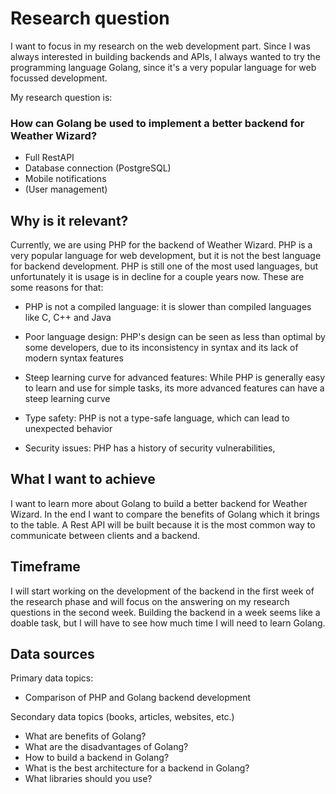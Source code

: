 # Research question

I want to focus in my research on the web development part. Since I was always interested in building backends and APIs, I always wanted to try the programming language Golang, 
since it's a very popular language for web focussed development. 

My research question is:

### How can Golang be used to implement a better backend for Weather Wizard?

- Full RestAPI
- Database connection (PostgreSQL)
- Mobile notifications
- (User management)

## Why is it relevant?

Currently, we are using PHP for the backend of Weather Wizard. PHP is a very popular language for web development, but it is not the best language for backend development.
PHP is still one of the most used languages, but unfortunately it is usage is in decline for a couple years now. These are some reasons for that:

- PHP is not a compiled language: it is slower than compiled languages like C, C++ and Java

- Poor language design: PHP's design can be seen as less than optimal by some developers, due to its inconsistency in syntax and its lack of modern syntax features

- Steep learning curve for advanced features: While PHP is generally easy to learn and use for simple tasks, its more advanced features can have a steep learning curve

- Type safety: PHP is not a type-safe language, which can lead to unexpected behavior

- Security issues: PHP has a history of security vulnerabilities,


## What I want to achieve

I want to learn more about Golang to build a better backend for Weather Wizard. In the end I want to compare the benefits of Golang which it brings to the table.
A Rest API will be built because it is the most common way to communicate between clients and a backend.

## Timeframe

I will start working on the development of the backend in the first week of the research phase and will focus on the answering on my research questions in the second week. 
Building the backend in a week seems like a doable task, but I will have to see how much time I will need to learn Golang. 

## Data sources

Primary data topics:
- Comparison of PHP and Golang backend development

Secondary data topics (books, articles, websites, etc.)
- What are benefits of Golang?
- What are the disadvantages of Golang?
- How to build a backend in Golang?
- What is the best architecture for a backend in Golang?
- What libraries should you use?
